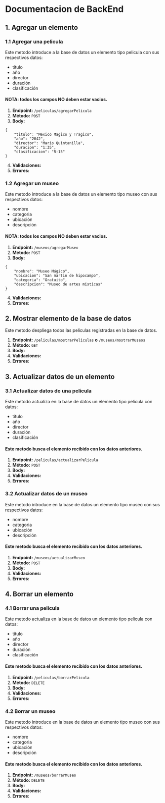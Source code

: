 # Documentacion de BackEnd

## 1. Agregar un elemento
### 1.1 Agregar una pelicula
Este metodo introduce a la base de datos un elemento tipo pelicula con sus respectivos datos:
- título
- año
- director
- duración
- clasificación

#### NOTA: todos los campos NO deben estar vacios.

1. **Endpoint:** ```/peliculas/agregarPelicula```
2. **Método:** ```POST```
3. **Body:** 

```
{
    "titulo": "Mexico Magico y Tragico",
    "año": "2042",
    "director": "Mario Quintanilla",
    "duracion": "1:35",
    "clasificacion": "R-15"
}
```

4. **Validaciones:**
5. **Errores:**

### 1.2 Agregar un museo
Este metodo introduce a la base de datos un elemento tipo museo con sus respectivos datos:
- nombre
- categoria
- ubicación
- descripción

#### NOTA: todos los campos NO deben estar vacios.

1. **Endpoint:** ```/museos/agregarMuseo```
2. **Método:** ```POST```
3. **Body:**

```
{
    "nombre": "Museo Mágico",
    "ubicacion": "San martin de hipocampo",
    "categoria": "Gratuito",
    "descripcion": "Museo de artes misticas"
}
```

4. **Validaciones:**
5. **Errores:**

## 2. Mostrar elemento de la base de datos

Este metodo despliega todos las peliculas registradas en la base de datos.

1. **Endpoint:** ```/peliculas/mostrarPeliculas``` **o** ```/museos/mostrarMuseos```
2. **Método:** ```GET```
3. **Body:**
4. **Validaciones:**
5. **Errores:**

## 3. Actualizar datos de un elemento
### 3.1 Actualizar datos de una pelicula
Este metodo actualiza en la base de datos un elemento tipo pelicula con datos:
- título
- año
- director
- duración
- clasificación

#### Este metodo busca el elemento recibido con los datos anteriores.

1. **Endpoint:** ```/peliculas/actualizarPelicula```
2. **Método:** ```POST```
3. **Body:**
4. **Validaciones:**
5. **Errores:**

### 3.2 Actualizar datos de un museo
Este metodo introduce en la base de datos un elemento tipo museo con sus respectivos datos:
- nombre
- categoria
- ubicación
- descripción

#### Este metodo busca el elemento recibido con los datos anteriores.

1. **Endpoint:** ```/museos/actualizarMuseo```
2. **Método:** ```POST```
3. **Body:**
4. **Validaciones:**
5. **Errores:**


## 4. Borrar un elemento
### 4.1 Borrar una pelicula
Este metodo actualiza en la base de datos un elemento tipo pelicula con datos:
- título
- año
- director
- duración
- clasificación

#### Este metodo busca el elemento recibido con los datos anteriores.

1. **Endpoint:** ```/peliculas/borrarPelicula```
2. **Método:** ```DELETE```
3. **Body:**
4. **Validaciones:**
5. **Errores:**

### 4.2 Borrar un museo
Este metodo introduce en la base de datos un elemento tipo museo con sus respectivos datos:
- nombre
- categoria
- ubicación
- descripción

#### Este metodo busca el elemento recibido con los datos anteriores.

1. **Endpoint:** ```/museos/borrarMuseo```
2. **Método:** ```DELETE```
3. **Body:**
4. **Validaciones:**
5. **Errores:**



